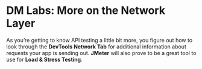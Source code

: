 # DM Labs: More on the Network Layer

As you’re getting to know API testing a little bit more, you figure out how to
look through the **DevTools Network Tab** for additional information about
requests your app is sending out. **JMeter** will also prove to be a great tool
to use for **Load & Stress Testing**.
